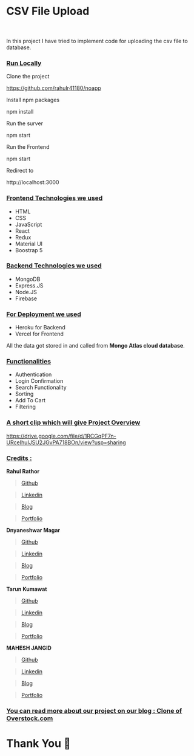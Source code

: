 # CSV File Upload  &nbsp;   &nbsp;   &nbsp;   &nbsp;   &nbsp; &nbsp;   &nbsp;   &nbsp;   &nbsp;   &nbsp; &nbsp;   &nbsp;   &nbsp;   &nbsp;   &nbsp; &nbsp;   &nbsp;   &nbsp;   &nbsp;   &nbsp;  &nbsp;   &nbsp;    &nbsp;   &nbsp;   &nbsp;   &nbsp;


In this project I have tried to implement code for uploading the csv file to database.

<div style='page-break-after: always'></div>

### <u>Run Locally</u>

Clone the project

https://github.com/rahulr41180/noapp


Install npm packages

npm install


Run the surver


npm start


Run the Frontend


npm start

Redirect to


http://localhost:3000


<div style='page-break-after: always'></div>

### <u>Frontend Technologies we used</u>

- HTML
- CSS
- JavaScript
- React
- Redux
- Material UI
- Boostrap 5

### <u>Backend Technologies we used</u>

- MongoDB
- Express.JS
- Node.JS
- Firebase

### <u>For Deployment we used</u>

- Heroku for Backend
- Vercel for Frontend

All the data got stored in and called from <b>Mongo Atlas cloud database</b>.

<div style='page-break-after: always'></div>

### <u>Functionalities</u>

- Authentication
- Login Confirmation
- Search Functionality
- Sorting
- Add To Cart
- Filtering


<div style='page-break-after: always'></div>


### <u>A short clip which will give Project Overview</u>

https://drive.google.com/file/d/1RCGqPF7n-URceIhuIJSU2JGvPA718BOn/view?usp=sharing

<div style='page-break-after: always'></div>

### <u>Credits :</u>

<b>Rahul Rathor</b>

> <a href="https://github.com/rahulr41180" target="_blank">Github</a>

> <a href="https://www.linkedin.com/in/rahul--rathor/" target="_blank">Linkedin</a>

> <a href="https://medium.com/@www.rahulr41180/journey-of-cloning-of-the-website-overstock-1d22f190f56b" target="_blank">Blog</a>

> <a href="https://rahul-rathor-portfolio.vercel.app/" target="_blank">Portfolio</a>

<b>Dnyaneshwar Magar</b>

> <a href="https://github.com/dnyaneshwarmagar" target="_blank">Github</a>

> <a href="https://www.linkedin.com/in/dnyaneshm/" target="_blank">Linkedin</a>

> <a href="https://medium.com/@dnyaneshwarmagar276" target="_blank">Blog</a>

> <a href="https://dnyaneshm-portfolio.vercel.app/" target="_blank">Portfolio</a>

<b>Tarun Kumawat</b>

> <a href="https://github.com/tarun10001" target="_blank">Github</a>

> <a href="https://www.linkedin.com/in/tarun-kumawat/" target="_blank">Linkedin</a>

> <a href="https://medium.com/@tarunkumawat1994" target="_blank">Blog</a>

> <a href="https://tarun-kumawat-portfolio.netlify.app/" target="_blank">Portfolio</a>

<b>MAHESH JANGID</b>

> <a href="https://github.com/mahesh-jangid" target="_blank">Github</a>

> <a href="https://www.linkedin.com/in/mahesh-jangid-a23479233/" target="_blank">Linkedin</a>

> <a href="" target="_blank">Blog</a>

> <a href="https://mahesh-jangid-portfolio.vercel.app/" target="_blank">Portfolio</a>


### <u>You can read more about our project on our blog : <a href="https://medium.com/@www.rahulr41180/journey-of-cloning-of-the-website-overstock-1d22f190f56b" target="_blank">Clone of Overstock.com</a> </u>


# Thank You :sparkling_heart:
